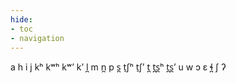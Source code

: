 ```yaml
---
hide:
- toc
- navigation
---
```

a
h
i
j
kʰ
kʷʰ
kʷʼ
kʼ
l̪
m
n̪
p
s̪
t̠ʃʰ
t̠ʃʼ
t̪
t̪s̪ʰ
t̪s̪ʼ
u
w
ɔ
ɛ
ɬ̪
ʃ
ʔ
